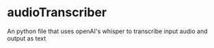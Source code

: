 # audioTranscriber
An python file that uses openAI's whisper to transcribe input audio and output as text

